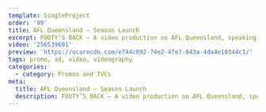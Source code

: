 ```yaml
---
template: SingleProject
order: '99'
title: AFL Queensland – Season Launch
excerpt: FOOTY’S BACK – A video production on AFL Queensland, speaking with players about their personal experiences and why they love to play footy.
video: '256539601'
preview: 'https://ucarecdn.com/e744c692-74e2-4fe7-843a-4da4e10344c1/'
tags: promo, ad, video, videography
categories:
  - category: Promos and TVCs
meta:
  title: AFL Queensland – Season Launch
  description: FOOTY’S BACK – A video production on AFL Queensland, speaking with players about their personal experiences and why they love to play footy.
---
```

